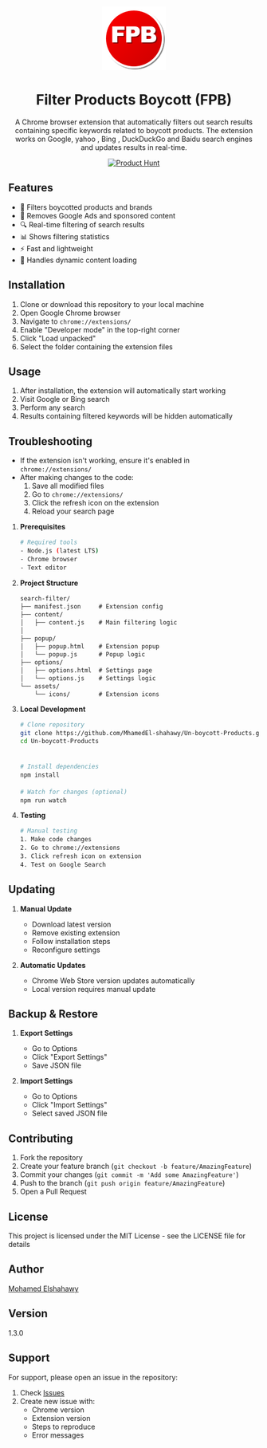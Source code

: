 <div align="center">
  <img src="assets/icons/icon128.png" alt="FPB Icon" width="128" height="128"/>

# Filter Products Boycott (FPB)

A Chrome browser extension that automatically filters out search results containing specific keywords related to boycott products. The extension works on Google, yahoo , Bing , DuckDuckGo and Baidu search engines and updates results in real-time.

[![Product Hunt](https://api.producthunt.com/widgets/embed-image/v1/featured.svg?post_id=630393&theme=light)](https://www.producthunt.com/posts/un-boycott-products)

</div>

## Features

- 🚫 Filters boycotted products and brands
- 🎯 Removes Google Ads and sponsored content
- 🔍 Real-time filtering of search results
- 📊 Shows filtering statistics
- ⚡ Fast and lightweight
- 🔄 Handles dynamic content loading

## Installation

1. Clone or download this repository to your local machine
2. Open Google Chrome browser
3. Navigate to `chrome://extensions/`
4. Enable "Developer mode" in the top-right corner
5. Click "Load unpacked"
6. Select the folder containing the extension files

## Usage

1. After installation, the extension will automatically start working
2. Visit Google or Bing search
3. Perform any search
4. Results containing filtered keywords will be hidden automatically

## Troubleshooting

- If the extension isn't working, ensure it's enabled in `chrome://extensions/`
- After making changes to the code:
  1. Save all modified files
  2. Go to `chrome://extensions/`
  3. Click the refresh icon on the extension
  4. Reload your search page

1. **Prerequisites**

   ```bash
   # Required tools
   - Node.js (latest LTS)
   - Chrome browser
   - Text editor
   ```

2. **Project Structure**

   ```
   search-filter/
   ├── manifest.json     # Extension config
   ├── content/
   │   ├── content.js    # Main filtering logic
   │
   ├── popup/
   │   ├── popup.html    # Extension popup
   │   └── popup.js      # Popup logic
   ├── options/
   │   ├── options.html  # Settings page
   │   └── options.js    # Settings logic
   └── assets/
       └── icons/        # Extension icons
   ```

3. **Local Development**

   ```bash
   # Clone repository
   git clone https://github.com/MhamedEl-shahawy/Un-boycott-Products.git
   cd Un-boycott-Products


   # Install dependencies
   npm install

   # Watch for changes (optional)
   npm run watch
   ```

4. **Testing**
   ```bash
   # Manual testing
   1. Make code changes
   2. Go to chrome://extensions
   3. Click refresh icon on extension
   4. Test on Google Search
   ```

## Updating

1. **Manual Update**

   - Download latest version
   - Remove existing extension
   - Follow installation steps
   - Reconfigure settings

2. **Automatic Updates**
   - Chrome Web Store version updates automatically
   - Local version requires manual update

## Backup & Restore

1. **Export Settings**

   - Go to Options
   - Click "Export Settings"
   - Save JSON file

2. **Import Settings**
   - Go to Options
   - Click "Import Settings"
   - Select saved JSON file

## Contributing

1. Fork the repository
2. Create your feature branch (`git checkout -b feature/AmazingFeature`)
3. Commit your changes (`git commit -m 'Add some AmazingFeature'`)
4. Push to the branch (`git push origin feature/AmazingFeature`)
5. Open a Pull Request

## License

This project is licensed under the MIT License - see the LICENSE file for details

## Author

[Mohamed Elshahawy](https://github.com/MhamedEl-shahawy)

## Version

1.3.0

## Support

For support, please open an issue in the repository:

1. Check [Issues](https://github.com/MhamedEl-shahawy/Un-boycott-Products/issues)
2. Create new issue with:
   - Chrome version
   - Extension version
   - Steps to reproduce
   - Error messages
